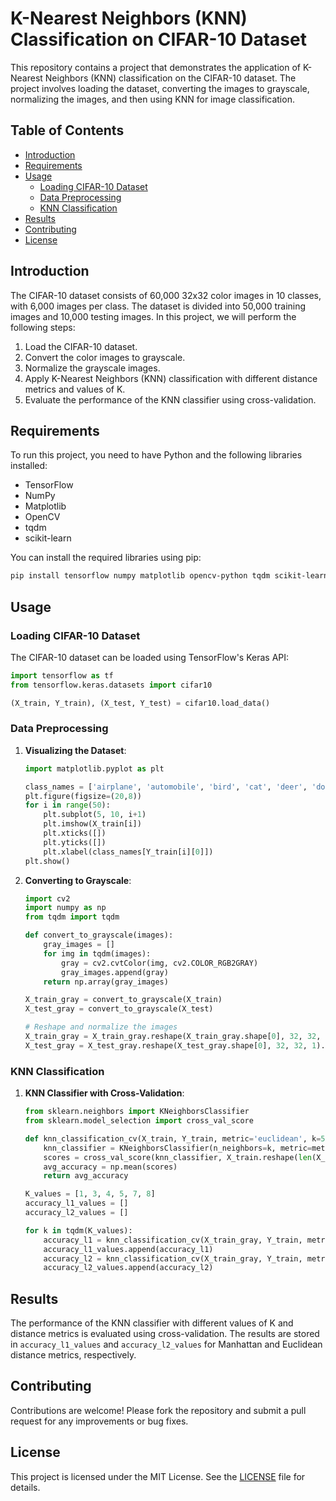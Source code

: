 # K-Nearest Neighbors (KNN) Classification on CIFAR-10 Dataset 

This repository contains a project that demonstrates the application of K-Nearest Neighbors (KNN) classification on the CIFAR-10 dataset. The project involves loading the dataset, converting the images to grayscale, normalizing the images, and then using KNN for image classification.

## Table of Contents
- [Introduction](#introduction)
- [Requirements](#installation)
- [Usage](#usage)
  - [Loading CIFAR-10 Dataset](#loading-cifar-10-dataset)
  - [Data Preprocessing](#data-preprocessing)
  - [KNN Classification](#knn-classification)
- [Results](#results)
- [Contributing](#contributing)
- [License](#license) 

## Introduction

The CIFAR-10 dataset consists of 60,000 32x32 color images in 10 classes, with 6,000 images per class. The dataset is divided into 50,000 training images and 10,000 testing images. In this project, we will perform the following steps:

1. Load the CIFAR-10 dataset.
2. Convert the color images to grayscale.
3. Normalize the grayscale images.
4. Apply K-Nearest Neighbors (KNN) classification with different distance metrics and values of K.
5. Evaluate the performance of the KNN classifier using cross-validation.

## Requirements

To run this project, you need to have Python and the following libraries installed:

- TensorFlow
- NumPy
- Matplotlib
- OpenCV
- tqdm
- scikit-learn

You can install the required libraries using pip:

```bash
pip install tensorflow numpy matplotlib opencv-python tqdm scikit-learn
```

## Usage

### Loading CIFAR-10 Dataset

The CIFAR-10 dataset can be loaded using TensorFlow's Keras API:

```python
import tensorflow as tf
from tensorflow.keras.datasets import cifar10

(X_train, Y_train), (X_test, Y_test) = cifar10.load_data()
```

### Data Preprocessing

1. **Visualizing the Dataset**:

   ```python
   import matplotlib.pyplot as plt

   class_names = ['airplane', 'automobile', 'bird', 'cat', 'deer', 'dog', 'frog', 'horse', 'ship', 'truck']
   plt.figure(figsize=(20,8))
   for i in range(50):
       plt.subplot(5, 10, i+1)
       plt.imshow(X_train[i])
       plt.xticks([])
       plt.yticks([])
       plt.xlabel(class_names[Y_train[i][0]])
   plt.show()
   ```

2. **Converting to Grayscale**:

   ```python
   import cv2
   import numpy as np
   from tqdm import tqdm

   def convert_to_grayscale(images):
       gray_images = []
       for img in tqdm(images):
           gray = cv2.cvtColor(img, cv2.COLOR_RGB2GRAY)
           gray_images.append(gray)
       return np.array(gray_images)

   X_train_gray = convert_to_grayscale(X_train)
   X_test_gray = convert_to_grayscale(X_test)

   # Reshape and normalize the images
   X_train_gray = X_train_gray.reshape(X_train_gray.shape[0], 32, 32, 1).astype('float32') / 255
   X_test_gray = X_test_gray.reshape(X_test_gray.shape[0], 32, 32, 1).astype('float32') / 255
   ```

### KNN Classification

1. **KNN Classifier with Cross-Validation**:

   ```python
   from sklearn.neighbors import KNeighborsClassifier
   from sklearn.model_selection import cross_val_score

   def knn_classification_cv(X_train, Y_train, metric='euclidean', k=5):
       knn_classifier = KNeighborsClassifier(n_neighbors=k, metric=metric)
       scores = cross_val_score(knn_classifier, X_train.reshape(len(X_train), -1), Y_train.ravel(), cv=5)
       avg_accuracy = np.mean(scores)
       return avg_accuracy

   K_values = [1, 3, 4, 5, 7, 8]
   accuracy_l1_values = []
   accuracy_l2_values = []

   for k in tqdm(K_values):
       accuracy_l1 = knn_classification_cv(X_train_gray, Y_train, metric='manhattan', k=k)
       accuracy_l1_values.append(accuracy_l1)
       accuracy_l2 = knn_classification_cv(X_train_gray, Y_train, metric='euclidean', k=k)
       accuracy_l2_values.append(accuracy_l2)
   ```

## Results

The performance of the KNN classifier with different values of K and distance metrics is evaluated using cross-validation. The results are stored in `accuracy_l1_values` and `accuracy_l2_values` for Manhattan and Euclidean distance metrics, respectively.

## Contributing

Contributions are welcome! Please fork the repository and submit a pull request for any improvements or bug fixes.

## License

This project is licensed under the MIT License. See the [LICENSE](LICENSE) file for details.
